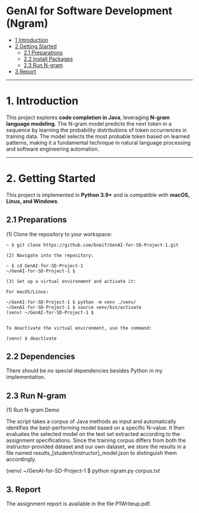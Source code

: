 # GenAI for Software Development (Ngram)

* [1 Introduction](#1-introduction)  
* [2 Getting Started](#2-getting-started)  
  * [2.1 Preparations](#21-preparations)  
  * [2.2 Install Packages](#22-install-packages)  
  * [2.3 Run N-gram](#23-run-n-gram)  
* [3 Report](#3-report)  

---

# **1. Introduction**  
This project explores **code completion in Java**, leveraging **N-gram language modeling**. The N-gram model predicts the next token in a sequence by learning the probability distributions of token occurrences in training data. The model selects the most probable token based on learned patterns, making it a fundamental technique in natural language processing and software engineering automation.  

---

# **2. Getting Started**  

This project is implemented in **Python 3.9+** and is compatible with **macOS, Linux, and Windows**.  

## **2.1 Preparations**  

(1) Clone the repository to your workspace:  
```shell
~ $ git clone https://github.com/bneif/GenAI-for-SD-Project-1.git

(2) Navigate into the repository:

~ $ cd GenAI-for-SD-Project-1
~/GenAI-for-SD-Project-1 $

(3) Set up a virtual environment and activate it:

For macOS/Linux:

~/GenAI-for-SD-Project-1 $ python -m venv ./venv/
~/GenAI-for-SD-Project-1 $ source venv/bin/activate
(venv) ~/GenAI-for-SD-Project-1 $ 


To deactivate the virtual environment, use the command:

(venv) $ deactivate
```

## **2.2 Dependencies**

There should be no special dependencies besides Python in my implementation.

## **2.3 Run N-gram**

(1) Run N-gram Demo

The script takes a corpus of Java methods as input and automatically identifies the best-performing model based on a specific N-value. It then evaluates the selected model on the test set extracted according to the assignment specifications.
Since the training corpus differs from both the instructor-provided dataset and our own dataset, we store the results in a file named results_[student/instructor]_model.json to distinguish them accordingly.

(venv) ~/GenAI-for-SD-Project-1 $ python ngram.py corpus.txt


## 3. Report

The assignment report is available in the file P1Writeup.pdf.


